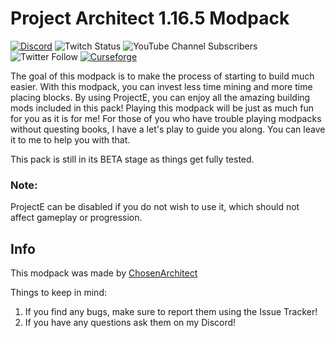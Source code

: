 # Project Architect 1.16.5 Modpack
[![Discord](https://img.shields.io/discord/262030232683413504?color=5865F2&label=Discord&logo=Discord&logoColor=5865F2&style=for-the-badge)](https://discord.gg/ChosenArchitect)     ![Twitch Status](https://img.shields.io/twitch/status/ChosenArchitect?color=A970FF&logo=Twitch&style=for-the-badge)     ![YouTube Channel Subscribers](https://img.shields.io/youtube/channel/subscribers/UClmdJ2bwqHjZONP9rIK7geA?color=FF0000&logo=Youtube&logoColor=FF0000&style=for-the-badge)     ![Twitter Follow](https://img.shields.io/twitter/follow/ChosenArchitect?color=1DA1F2&label=Twitter&logo=Twitter&style=for-the-badge)    [![Curseforge][curseImg]][curseLink]

 
The goal of this modpack is to make the process of starting to build much easier. With this modpack, you can invest less time mining and more time placing blocks. By using ProjectE, you can enjoy all the amazing building mods included in this pack! Playing this modpack will be just as much fun for you as it is for me! For those of you who have trouble playing modpacks without questing books, I have a let's play to guide you along. You can leave it to me to help you with that.

This pack is still in its BETA stage as things get fully tested.

### Note:
ProjectE can be disabled if you do not wish to use it, which should not affect gameplay or progression.

## Info
This modpack was made by [ChosenArchitect](https://www.youtube.com/ChosenArchitect)  

Things to keep in mind:

1. If you find any bugs, make sure to report them using the Issue Tracker!
2. If you have any questions ask them on my Discord!

[curseImg]: https://cf.way2muchnoise.eu/project-architect.svg?badge_style=for_the_badge
[curseLink]: https://www.curseforge.com/minecraft/modpacks/project-architect
